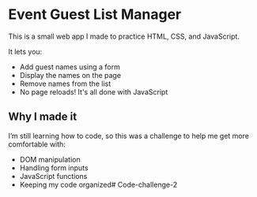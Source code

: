 # Event Guest List Manager 

This is a small web app I made to practice HTML, CSS, and JavaScript.

It lets you:
- Add guest names using a form
- Display the names on the page
- Remove names from the list
- No page reloads! It's all done with JavaScript

## Why I made it

I’m still learning how to code, so this was a challenge to help me get more comfortable with:
- DOM manipulation
- Handling form inputs
- JavaScript functions
- Keeping my code organized# Code-challenge-2
